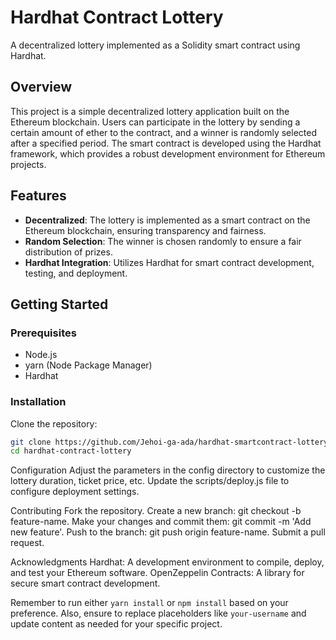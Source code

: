 # Hardhat Contract Lottery

A decentralized lottery implemented as a Solidity smart contract using Hardhat.

## Overview

This project is a simple decentralized lottery application built on the Ethereum blockchain. Users can participate in the lottery by sending a certain amount of ether to the contract, and a winner is randomly selected after a specified period. The smart contract is developed using the Hardhat framework, which provides a robust development environment for Ethereum projects.

## Features

- **Decentralized**: The lottery is implemented as a smart contract on the Ethereum blockchain, ensuring transparency and fairness.
- **Random Selection**: The winner is chosen randomly to ensure a fair distribution of prizes.
- **Hardhat Integration**: Utilizes Hardhat for smart contract development, testing, and deployment.

## Getting Started

### Prerequisites

- Node.js
- yarn (Node Package Manager)
- Hardhat

### Installation

  Clone the repository:

   ```bash
   git clone https://github.com/Jehoi-ga-ada/hardhat-smartcontract-lottery
   cd hardhat-contract-lottery
   ```

Configuration
Adjust the parameters in the config directory to customize the lottery duration, ticket price, etc.
Update the scripts/deploy.js file to configure deployment settings.

Contributing
Fork the repository.
Create a new branch: git checkout -b feature-name.
Make your changes and commit them: git commit -m 'Add new feature'.
Push to the branch: git push origin feature-name.
Submit a pull request.

Acknowledgments
Hardhat: A development environment to compile, deploy, and test your Ethereum software.
OpenZeppelin Contracts: A library for secure smart contract development.


Remember to run either `yarn install` or `npm install` based on your preference.
Also, ensure to replace placeholders like `your-username` and update content as needed for your specific project.

